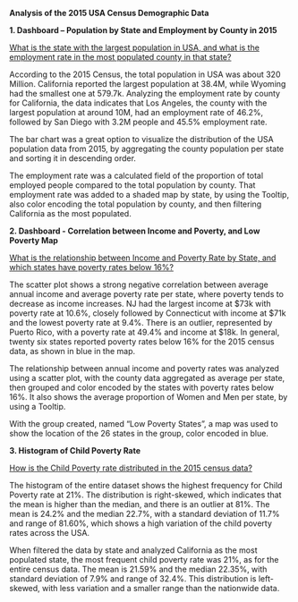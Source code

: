 **Analysis of the 2015 USA Census Demographic Data**

**1.	Dashboard – Population by State and Employment by County in 2015**

[What is the state with the largest population in USA, and what is the employment rate in the most populated county in that state?](https://public.tableau.com/profile/kerlin7297#!/vizhome/Dashboardon2015USACensusData/Dashboard1)

According to the 2015 Census, the total population in USA was about 320 Million. California reported the largest population at 38.4M, while Wyoming had the smallest one at 579.7k. Analyzing the employment rate by county for California, the data indicates that Los Angeles, the county with the largest population at around 10M, had an employment rate of 46.2%, followed by San Diego with 3.2M people and 45.5% employment rate.
    
The bar chart was a great option to visualize the distribution of the USA population data from 2015, by aggregating the county population per state and sorting it in descending order.
     
The employment rate was a calculated field of the proportion of total employed people compared to the total population by county. That employment rate was added to a shaded map by state, by using the Tooltip, also color encoding the total population by county, and then filtering California as the most populated.  

**2.	Dashboard - Correlation between Income and Poverty, and Low Poverty Map**

[What is the relationship between Income and Poverty Rate by State, and which states have poverty rates below 16%?](https://public.tableau.com/profile/kerlin7297#!/vizhome/Dashboard-CorrelationbetweenIncomeandPoverty/Dashboard2?publish=yes)

The scatter plot shows a strong negative correlation between average annual income and average poverty rate per state, where poverty tends to decrease as income increases. NJ had the largest income at $73k with poverty rate at 10.6%, closely followed by Connecticut with income at $71k and the lowest poverty rate at 9.4%. There is an outlier, represented by Puerto Rico, with a poverty rate at 49.4% and income at $18k. In general, twenty six states reported poverty rates below 16% for the 2015 census data, as shown in blue in the map.

The relationship between annual income and poverty rates was analyzed using a scatter plot, with the county data aggregated as average per state, then grouped and color encoded by the states with poverty rates below 16%. It also shows the average proportion of Women and Men per state, by using a Tooltip.

With the group created, named “Low Poverty States”, a map was used to show the location of the 26 states in the group, color encoded in blue.

**3.	Histogram of Child Poverty Rate**

[How is the Child Poverty rate distributed in the 2015 census data?](https://public.tableau.com/profile/kerlin7297#!/vizhome/Histogram-ChildPovertyRatein2015Census/HistogramChildPoverty?publish=yes)

The histogram of the entire dataset shows the highest frequency for Child Poverty rate at 21%. The distribution is right-skewed, which indicates that the mean is higher than the median, and there is an outlier at 81%. The mean is 24.2% and the median 22.7%, with a standard deviation of 11.7% and range of 81.60%, which shows a high variation of the child poverty rates across the USA.

When filtered the data by state and analyzed California as the most populated state, the most frequent child poverty rate was 21%, as for the entire census data. The mean is 21.59% and the median 22.35%, with standard deviation of 7.9% and range of 32.4%. This distribution is left-skewed, with less variation and a smaller range than the nationwide data.
